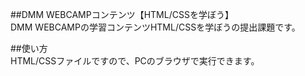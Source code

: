 ##DMM WEBCAMPコンテンツ【HTML/CSSを学ぼう】  
DMM WEBCAMPの学習コンテンツHTML/CSSを学ぼうの提出課題です。

##使い方  
HTML/CSSファイルですので、PCのブラウザで実行できます。
